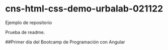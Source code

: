 # cns-html-css-demo-urbalab-021122
Ejemplo de repositorio

Prueba de readme.


##Primer día del Bootcamp de Programación con Angular
